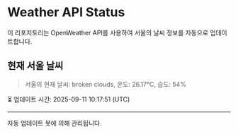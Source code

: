 
# Weather API Status

이 리포지토리는 OpenWeather API를 사용하여 서울의 날씨 정보를 자동으로 업데이트합니다.

## 현재 서울 날씨
> 서울의 현재 날씨: broken clouds, 온도: 26.17°C, 습도: 54%

⏳ 업데이트 시간: 2025-09-11 10:17:51 (UTC)

---
자동 업데이트 봇에 의해 관리됩니다.
